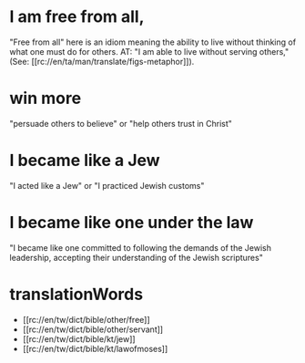 # I am free from all,

"Free from all" here is an idiom meaning the ability to live without thinking of what one must do for others. AT: "I am able to live without serving others,"  (See: [[rc://en/ta/man/translate/figs-metaphor]]).

# win more

"persuade others to believe" or "help others trust in Christ"

# I became like a Jew

"I acted like a Jew" or "I practiced Jewish customs"

# I became like one under the law

"I became like one committed to following the demands of the Jewish leadership, accepting their understanding of the Jewish scriptures"

# translationWords

* [[rc://en/tw/dict/bible/other/free]]
* [[rc://en/tw/dict/bible/other/servant]]
* [[rc://en/tw/dict/bible/kt/jew]]
* [[rc://en/tw/dict/bible/kt/lawofmoses]]